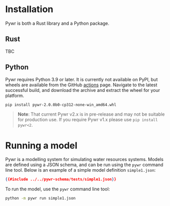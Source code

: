 # Installation

Pywr is both a Rust library and a Python package.

## Rust

TBC

## Python

Pywr requires Python 3.9 or later.
It is currently not available on PyPI, but wheels are available from the
GitHub [actions](https://github.com/pywr/pywr-next/actions) page.
Navigate to the latest successful build, and download the archive and extract the wheel for your platform.

```bash
pip install pywr-2.0.0b0-cp312-none-win_amd64.whl
```

> **Note**: That current Pywr v2.x is in pre-release and may not be suitable for production use.
> If you require Pywr v1.x please use `pip install pywr<2`.

# Running a model

Pywr is a modelling system for simulating water resources systems.
Models are defined using a JSON schema, and can be run using the `pywr` command line tool.
Below is an example of a simple model definition `simple1.json`:

```json
{{#include ../../pywr-schema/tests/simple1.json}}
```

To run the model, use the `pywr` command line tool:

```bash
python -m pywr run simple1.json
```
